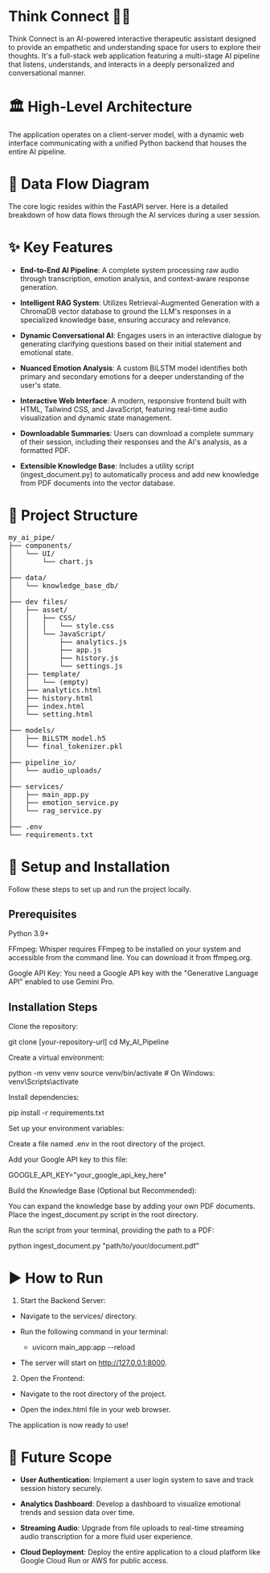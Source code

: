 # Think Connect 🧠✨

Think Connect is an AI-powered interactive therapeutic assistant designed to provide an empathetic and understanding space for users to explore their thoughts. It's a full-stack web application featuring a multi-stage AI pipeline that listens, understands, and interacts in a deeply personalized and conversational manner.

# 🏛️ High-Level Architecture

The application operates on a client-server model, with a dynamic web interface communicating with a unified Python backend that houses the entire AI pipeline.

# 🌊 Data Flow Diagram

The core logic resides within the FastAPI server. Here is a detailed breakdown of how data flows through the AI services during a user session.

# ✨ Key Features
- **End-to-End AI Pipeline**: A complete system processing raw audio through transcription, emotion analysis, and context-aware response generation.

- **Intelligent RAG System**: Utilizes Retrieval-Augmented Generation with a ChromaDB vector database to ground the LLM's responses in a specialized knowledge base, ensuring accuracy and relevance.

- **Dynamic Conversational AI**: Engages users in an interactive dialogue by generating clarifying questions based on their initial statement and emotional state.

- **Nuanced Emotion Analysis**: A custom BiLSTM model identifies both primary and secondary emotions for a deeper understanding of the user's state.

- **Interactive Web Interface**: A modern, responsive frontend built with HTML, Tailwind CSS, and JavaScript, featuring real-time audio visualization and dynamic state management.

- **Downloadable Summaries**: Users can download a complete summary of their session, including their responses and the AI's analysis, as a formatted PDF.

- **Extensible Knowledge Base**: Includes a utility script (ingest_document.py) to automatically process and add new knowledge from PDF documents into the vector database.

# 📂 Project Structure

<pre>
my_ai_pipe/
├── components/
│   └── UI/
│       └── chart.js
│
├── data/
│   └── knowledge_base_db/
│
├── dev files/
│   ├── asset/
│   │   ├── CSS/
│   │   │   └── style.css
│   │   └── JavaScript/
│   │       ├── analytics.js
│   │       ├── app.js
│   │       ├── history.js
│   │       └── settings.js
│   ├── template/
│   │   └── (empty)
│   ├── analytics.html
│   ├── history.html
│   ├── index.html
│   └── setting.html
│
├── models/
│   ├── BiLSTM_model.h5
│   └── final_tokenizer.pkl
│
├── pipeline_io/
│   └── audio_uploads/
│
├── services/
│   ├── main_app.py
│   ├── emotion_service.py
│   └── rag_service.py
│
├── .env
└── requirements.txt
</pre>


# 🚀 Setup and Installation

Follow these steps to set up and run the project locally.

## Prerequisites

Python 3.9+

FFmpeg: Whisper requires FFmpeg to be installed on your system and accessible from the command line. You can download it from ffmpeg.org.

Google API Key: You need a Google API key with the "Generative Language API" enabled to use Gemini Pro.

## Installation Steps

Clone the repository:

git clone [your-repository-url]
cd My_AI_Pipeline


Create a virtual environment:

python -m venv venv
source venv/bin/activate  # On Windows: venv\Scripts\activate


Install dependencies:

pip install -r requirements.txt


Set up your environment variables:

Create a file named .env in the root directory of the project.

Add your Google API key to this file:

GOOGLE_API_KEY="your_google_api_key_here"


Build the Knowledge Base (Optional but Recommended):

You can expand the knowledge base by adding your own PDF documents. Place the ingest_document.py script in the root directory.

Run the script from your terminal, providing the path to a PDF:

python ingest_document.py "path/to/your/document.pdf"


# ▶️ How to Run
1. Start the Backend Server:

  - Navigate to the services/ directory.

  - Run the following command in your terminal:

    - uvicorn main_app:app --reload

  - The server will start on http://127.0.0.1:8000.


2. Open the Frontend:

  - Navigate to the root directory of the project.
  
  - Open the index.html file in your web browser.

The application is now ready to use!

# 🔮 Future Scope

- **User Authentication**: Implement a user login system to save and track session history securely.

- **Analytics Dashboard**: Develop a dashboard to visualize emotional trends and session data over time.

- **Streaming Audio**: Upgrade from file uploads to real-time streaming audio transcription for a more fluid user experience.

- **Cloud Deployment**: Deploy the entire application to a cloud platform like Google Cloud Run or AWS for public access.
